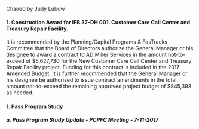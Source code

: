Chaired by Judy Lubow

#### 1. Construction Award for IFB 37-DH 001. Customer Care Call Center and Treasury Repair Facility.

It is recommended by the Planning/Capital Programs & FasTracks Committee that the Board of Directors authorize the General Manager or his designee to award a contract to AD Miller Services in the amount not-to-exceed of $5,627,730 for the New Customer Care Call Center and Treasury Repair Facility project. Funding for this contract is included in the 2017 Amended Budget. It is further recommended that the General Manager or his designee be authorized to issue contract amendments in the total amount not-to-exceed the remaining approved project budget of $845,393 as needed.

#### 1. Pass Program Study

##### a. Pass Program Study Update  - PCPFC Meeting - 7-11-2017